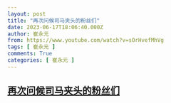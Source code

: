 ```yaml
---
layout: post
title: "再次问候司马夹头的粉丝们"
date: 2023-06-17T18:06:40.000Z
author: 崔永元
from: https://www.youtube.com/watch?v=sOrHvefMhVg
tags: [ 崔永元 ]
comments: True
categories: [ 崔永元 ]
---
```

<!--1687025200000-->
[再次问候司马夹头的粉丝们](https://www.youtube.com/watch?v=sOrHvefMhVg)
------

<div>

</div>
